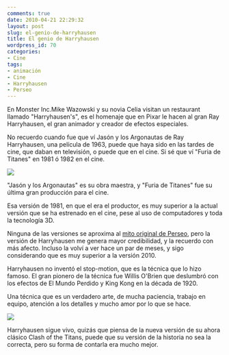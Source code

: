 ```yaml
---
comments: true
date: 2010-04-21 22:29:32
layout: post
slug: el-genio-de-harryhausen
title: El genio de Harryhausen
wordpress_id: 70
categories:
- Cine
tags:
- animación
- Cine
- Harryhausen
- Perseo
---
```


En Monster Inc.Mike Wazowski y su novia Celia visitan un restaurant llamado "Harryhausen's", es el homenaje que en Pixar le hacen al gran Ray Harryhausen, el gran animador y creador de efectos especiales.

No recuerdo cuando fue que ví Jasón y los Argonautas de Ray Harryhausen, una película de 1963, puede que haya sido en las tardes de cine, que daban en televisión, o puede que en el cine. Si sé que ví "Furia de Titanes" en 1981 ó 1982 en el cine.

![](http://www.akarru.org/blog/wp-content/uploads/2010/04/harryhausen-754598-300x203.jpg)

"Jasón y los Argonautas" es su obra maestra, y "Furia de Titanes" fue su última gran producción para el cine.

Esa versión de 1981, en que el era el productor, es muy superior a la actual versión que se ha estrenado en el cine, pese al uso de computadores y toda la tecnología 3D.

Ninguna de las versiones se aproxima al [mito original de Perseo](http://www.akarru.org/blog/2010/04/perseo-medusa-y-pegaso/), pero la versión de Harryhausen me genera mayor credibilidad, y la recuerdo con más afecto. Incluso la volví a ver hace un par de meses, y sigo considerando que es muy superior a la versión 2010.

Harryhausen no inventó el stop-motion, que es la técnica que lo hizo famoso. El gran pionero de la técnica fue Willis O'Brien que deslumbró con los efectos de El Mundo Perdido y King Kong en la década de 1920.

Una técnica que es un verdadero arte, de mucha paciencia, trabajo en equipo, atención a los detalles y mucho amor por lo que se hace.

[![](http://www.akarru.org/blog/wp-content/uploads/2010/04/07.-Jason-and-the-argonauts.jpg)](http://www.akarru.org/blog/wp-content/uploads/2010/04/07.-Jason-and-the-argonauts.jpg)

Harryhausen sigue vivo, quizás que piensa de la nueva versión de su ahora clásico Clash of the Titans, puede que su versión de la historia no sea la correcta, pero su forma de contarla era mucho mejor.[](http://www.akarru.org/blog/wp-content/uploads/2010/04/harryhausen-754598.jpg)
